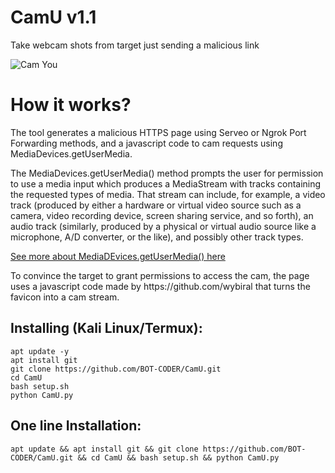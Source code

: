 # CamU v1.1
Take webcam shots from target just sending a malicious link

![Cam You](https://i.ibb.co/yY0WZtM/IMG-20191024-223723.jpg)
# How it works?
<p>The tool generates a malicious HTTPS page using Serveo or Ngrok Port Forwarding methods, and a javascript code to cam requests using MediaDevices.getUserMedia. </p>

<p>The MediaDevices.getUserMedia() method prompts the user for permission to use a media input which produces a MediaStream with tracks containing the requested types of media. That stream can include, for example, a video track (produced by either a hardware or virtual video source such as a camera, video recording device, screen sharing service, and so forth), an audio track (similarly, produced by a physical or virtual audio source like a microphone, A/D converter, or the like), and possibly other track types. </p>

[See more about MediaDEvices.getUserMedia() here](https://developer.mozilla.org/en-US/docs/Web/API/MediaDevices/getUserMedia)
<p> To convince the target to grant permissions to access the cam, the page uses a javascript code made by https://github.com/wybiral that turns the favicon into a cam stream.</p>

## Installing (Kali Linux/Termux):

```
apt update -y
apt install git
git clone https://github.com/BOT-CODER/CamU.git
cd CamU
bash setup.sh
python CamU.py
```

## One line Installation:

```
apt update && apt install git && git clone https://github.com/BOT-CODER/CamU.git && cd CamU && bash setup.sh && python CamU.py
```

